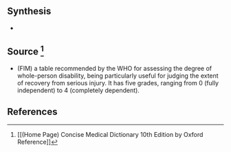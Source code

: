 ## Synthesis
- 
## Source [^1]
- (FIM) a table recommended by the WHO for assessing the degree of whole-person disability, being particularly useful for judging the extent of recovery from serious injury. It has five grades, ranging from 0 (fully independent) to 4 (completely dependent).
## References

[^1]: [[(Home Page) Concise Medical Dictionary 10th Edition by Oxford Reference]]